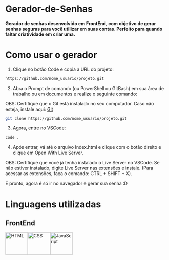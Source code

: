 # Gerador-de-Senhas

#### Gerador de senhas desenvolvido em FrontEnd, com objetivo de gerar senhas seguras para você utilizar em suas contas. Perfeito para quando faltar criatividade em criar uma.

# Como usar o gerador

1. Clique no botão Code e copia a URL do projeto:

```bash
https://github.com/nome_usuario/projeto.git
```

2. Abra o Prompt de comando (ou PowerShell ou GitBash) em sua área de trabalho ou em documentos e realize o seguinte comando:

OBS: Certifique que o Git está instalado no seu computador. Caso não esteja, instale aqui: [Git](https://git-scm.com/downloads)

```bash 
git clone https://github.com/nome_usuario/projeto.git
```

3. Agora, entre no VSCode:

```bash
code .
```

4. Após entrar, vá até o arquivo Index.html e clique com o botão direito e clique em Open With Live Server. 

OBS: Certifique que você já tenha instalado o Live Server no VSCode. Se não estiver instalado, digite Live Server nas extensões e instale. (Para acessar as extensões, faça o comando: CTRL + SHIFT + X).

E pronto, agora é só ir no navegador e gerar sua senha :D

# Linguagens utilizadas

## FrontEnd

<div style="display: flex;">
    <img src="https://cdn.jsdelivr.net/gh/devicons/devicon@latest/icons/html5/html5-original.svg" alt="HTML" width="70px" height="70px" />
    <img src="https://cdn.jsdelivr.net/gh/devicons/devicon@latest/icons/css3/css3-original.svg" alt="CSS" width="70px" height="70px" />
    <img src="https://cdn.jsdelivr.net/gh/devicons/devicon@latest/icons/javascript/javascript-original.svg" alt="JavaScript" width="70px" height="70px" />
</div>